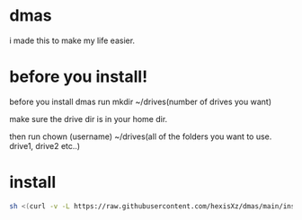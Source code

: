 # dmas

i made this to make my life easier.


# before you install!
before you install dmas run mkdir ~/drives(number of drives you want)

make sure the drive dir is in your home dir.

then run chown (username) ~/drives(all of the folders you want to use. drive1, drive2 etc..)

# install 

``` sh
sh <(curl -v -L https://raw.githubusercontent.com/hexisXz/dmas/main/install)
```
